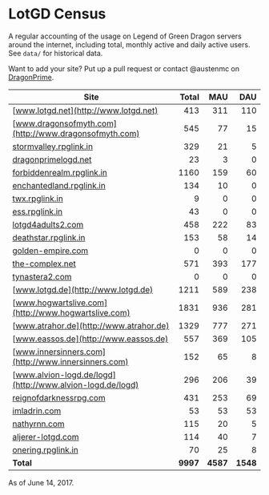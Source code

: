 # LotGD Census
A regular accounting of the usage on Legend of Green Dragon servers around the internet, including total, monthly active and daily active users. See `data/` for historical data.

Want to add your site? Put up a pull request or contact @austenmc on [DragonPrime](http://dragonprime.net).


Site | Total | MAU | DAU
--- | ---:| ---:| ---:
[www.lotgd.net](http://www.lotgd.net)|413|311|110
[www.dragonsofmyth.com](http://www.dragonsofmyth.com)|545|77|15
[stormvalley.rpglink.in](http://stormvalley.rpglink.in)|329|21|5
[dragonprimelogd.net](http://dragonprimelogd.net)|23|3|0
[forbiddenrealm.rpglink.in](http://forbiddenrealm.rpglink.in)|1160|159|60
[enchantedland.rpglink.in](http://enchantedland.rpglink.in)|134|10|0
[twx.rpglink.in](http://twx.rpglink.in)|9|0|0
[ess.rpglink.in](http://ess.rpglink.in)|43|0|0
[lotgd4adults2.com](http://lotgd4adults2.com)|458|222|83
[deathstar.rpglink.in](http://deathstar.rpglink.in)|153|58|14
[golden-empire.com](http://golden-empire.com)|0|0|0
[the-complex.net](http://the-complex.net)|571|393|177
[tynastera2.com](http://tynastera2.com)|0|0|0
[www.lotgd.de](http://www.lotgd.de)|1211|589|238
[www.hogwartslive.com](http://www.hogwartslive.com)|1831|936|281
[www.atrahor.de](http://www.atrahor.de)|1329|777|271
[www.eassos.de](http://www.eassos.de)|557|369|105
[www.innersinners.com](http://www.innersinners.com)|152|65|8
[www.alvion-logd.de/logd](http://www.alvion-logd.de/logd)|296|206|39
[reignofdarknessrpg.com](http://reignofdarknessrpg.com)|431|253|69
[imladrin.com](http://imladrin.com)|53|53|53
[nathyrnn.com](http://nathyrnn.com)|115|20|5
[aljerer-lotgd.com](http://aljerer-lotgd.com)|114|40|7
[onering.rpglink.in](http://onering.rpglink.in)|70|25|8
**Total**|**9997**|**4587**|**1548**

As of June 14, 2017.
